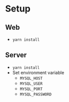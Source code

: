 # Setup

## Web

- `yarn install`

## Server

- `yarn install`
- Set environment variable
  - `MYSQL_HOST`
  - `MYSQL_USER`
  - `MYSQL_PORT`
  - `MYSQL_PASSWORD`
